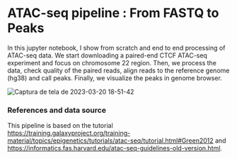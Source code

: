 # ATAC-seq pipeline : From FASTQ to Peaks  

In this jupyter notebook, I show from scratch and end to end processing of ATAC-seq data. 
We start downloading a paired-end CTCF ATAC-seq experiment and focus on chromosome 22 region.
Then, we process the data, check quality of the paired reads, align reads to the reference genome (hg38) and call peaks. 
Finally, we visualize the peaks in genome browser. 

![Captura de tela de 2023-03-20 18-51-42](https://user-images.githubusercontent.com/101593641/226698491-42967121-c363-4a76-93dd-d3538a35d92c.png)



### References and data source 
This pipeline is based on the tutorial https://training.galaxyproject.org/training-material/topics/epigenetics/tutorials/atac-seq/tutorial.html#Green2012
and https://informatics.fas.harvard.edu/atac-seq-guidelines-old-version.html. 



